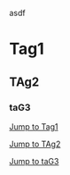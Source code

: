 asdf

# Tag1

## TAg2

### taG3

[Jump to Tag1](#tag1 "Tag1")

[Jump to TAg2](#tag2)

[Jump to taG3](#tag3)
